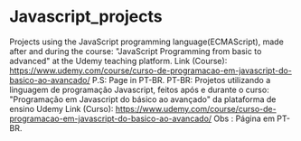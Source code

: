 # Javascript_projects
 Projects using the JavaScript programming language(ECMAScript), made after and during the course: "JavaScript Programming from basic to advanced" at the Udemy teaching platform.
Link (Course):  https://www.udemy.com/course/curso-de-programacao-em-javascript-do-basico-ao-avancado/
P.S: Page in PT-BR.
PT-BR:
Projetos utilizando a linguagem de programação Javascript, feitos após e durante o curso: "Programação em Javascript do básico ao avançado" da plataforma de ensino Udemy
Link (Curso):  https://www.udemy.com/course/curso-de-programacao-em-javascript-do-basico-ao-avancado/
Obs : Página em PT-BR.
